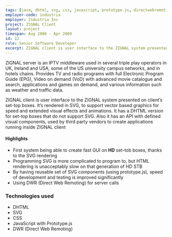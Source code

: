```yaml
---
tags: [java, dhtml, svg, css, javascript, prototype.js, directwebremoting]
employer-code: industria
employer: Industria Inc
project: ZIGNAL Client
layout: project
timespan: Aug 2008 - Apr 2009
id: 12
role: Senior Software Developer
excerpt: ZIGNAL client is user interface to the ZIGNAL system presented on client’s set­-top boxes. It’s rendered in SVG, to support vector based graphics for speed and extended visual effects and animations
---
```

ZIGNAL server is an IPTV middleware used in several triple play operators in UK, Ireland and USA, some of the US university campus networks, and in hotels chains. Provides TV and radio programs with full Electronic Program Guide (EPG), Video on demand (VoD) with advanced movie catalogue and search, applications and games on demand, and various information ­such as weather and traffic data.

ZIGNAL client is user interface to the ZIGNAL system presented on client’s set­-top boxes. It’s rendered in SVG, to support vector based graphics for speed and extended visual effects and animations. It has a DHTML version for set-­top boxes that do not support SVG. Also it has an API with defined visual components, used by third party vendors to create applications running inside ZIGNAL client

#### Highlights
* First system being able to create fast GUI on **HD** set-tob boxes, thanks to the SVG rendering
* Programming SVG is more complicated to program to, but HTML rendering is unacceptably slow on that generation of HD STB
* By having reusable set of SVG components (using prototype.js), speed of development and testing is improved significantly
* Using DWR (Direct Web Remoting) for server calls

### Technologies used
* DHTML
* SVG
* CSS
* JavaScript with Prototype.js
* DWR (Direct Web Remoting)
